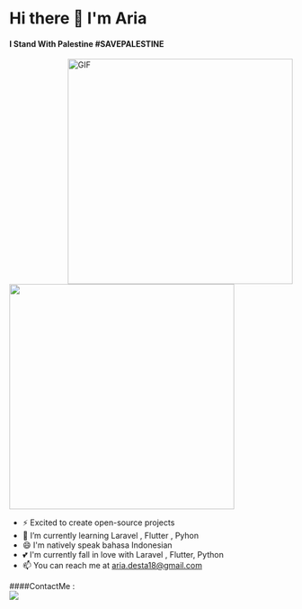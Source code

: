 <h1 style="center">
    Hi there 👋 I'm Aria
</h1>
<h4 style="left">
    I Stand With Palestine #SAVEPALESTINE
</h4>

<img align="right" width="400"  alt="GIF" src="https://i.giphy.com/VU5hsWdQ9RJnDzaLPI.gif" />
<!--//<img align="right" height="400"  alt="GIF" src="https://i.pinimg.com/originals/7f/9b/92/7f9b92e6d10799bd7d3c47433fb3e020.gif" />-->

<img align="center" src="https://github-readme-stats.vercel.app/api/top-langs/?username=ariadesta2083&layout=compact&theme=radical" width="400"/>

- ⚡ Excited to create open-source projects
- 🌱 I’m currently learning Laravel , Flutter , Pyhon
- 😄 I'm natively speak bahasa Indonesian
- 💕 I'm currently fall in love with Laravel , Flutter, Python
- 📫 You can reach me at aria.desta18@gmail.com

####ContactMe :
<br>
<a href="https://www.instagram.com/ariadestap/">
    <img src="https://img.shields.io/badge/_ariadesta-bc2a8d?style=for-the-badge&logo=instagram&logoColor=white" />
</a>

